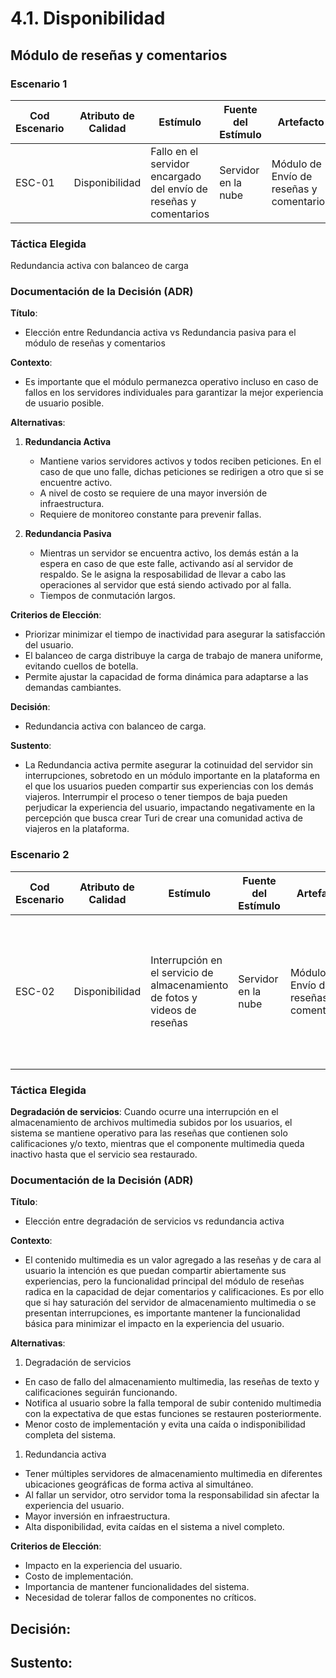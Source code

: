 # 4.1. Disponibilidad


## Módulo de reseñas y comentarios
### Escenario 1

| **Cod Escenario** | **Atributo de Calidad** | **Estímulo**                           | **Fuente del Estímulo** | **Artefacto**                  | **Entorno**                         | **Respuesta**                                                | **Medida de Respuesta**                             |
|------------------|-------------------------|----------------------------------------|-------------------------|--------------------------------|-------------------------------------|-------------------------------------------------------------|-----------------------------------------------------|
| ESC-01 | Disponibilidad| Fallo en el servidor encargado del envío de reseñas y comentarios  | Servidor en la nube | Módulo de Envío de reseñas y comentarios | Operación normal | El sistema continúa operando sin interrupciones | Se mantiene disponibilidad del 99.9% mensual |


### Táctica Elegida
Redundancia activa con balanceo de carga

### Documentación de la Decisión (ADR)

**Título**:  
- Elección entre Redundancia activa vs Redundancia pasiva para el módulo de reseñas y comentarios

**Contexto**:  
- Es importante que el módulo permanezca operativo incluso en caso de fallos en los servidores individuales para garantizar la mejor experiencia de usuario posible.

**Alternativas**:
1. **Redundancia Activa**  
   - Mantiene varios servidores activos y todos reciben peticiones. En el caso de que uno falle, dichas peticiones se redirigen a otro que si se encuentre activo.
   - A nivel de costo se requiere de una mayor inversión de infraestructura.
   - Requiere de monitoreo constante para prevenir fallas.

2. **Redundancia Pasiva**  
   - Mientras un servidor se encuentra activo, los demás están a la espera en caso de que este falle, activando así al servidor de respaldo. Se le asigna la resposabilidad de llevar a cabo las operaciones al servidor que está siendo activado por al falla.
   - Tiempos de conmutación largos.

**Criterios de Elección**:  
- Priorizar minimizar el tiempo de inactividad para asegurar la satisfacción del usuario.
- El balanceo de carga distribuye la carga de trabajo de manera uniforme, evitando cuellos de botella.
- Permite ajustar la capacidad de forma dinámica para adaptarse a las demandas cambiantes.

**Decisión**:  
- Redundancia activa con balanceo de carga.

**Sustento**:  
- La Redundancia activa permite asegurar la cotinuidad del servidor sin interrupciones, sobretodo en un módulo importante en la plataforma en el que los usuarios pueden compartir sus experiencias con los demás viajeros. Interrumpir el proceso o tener tiempos de baja pueden perjudicar la experiencia del usuario, impactando negativamente en la percepción que busca crear Turi de crear una comunidad activa de viajeros en la plataforma.


### Escenario 2

| **Cod Escenario** | **Atributo de Calidad** | **Estímulo**                           | **Fuente del Estímulo** | **Artefacto**                  | **Entorno**                         | **Respuesta**                                                | **Medida de Respuesta**                             |
|------------------|-------------------------|----------------------------------------|-------------------------|--------------------------------|-------------------------------------|-------------------------------------------------------------|-----------------------------------------------------|
| ESC-02 | Disponibilidad|Interrupción en el servicio de almacenamiento de fotos y videos de reseñas| Servidor en la nube | Módulo de Envío de reseñas y comentarios | Operación normal | El sistema debe continuar aceptando reseñas sin archivos multimedia, informando al usuario del problema temporal | Se mantiene disponibilidad del 99.9% anual |


### Táctica Elegida
**Degradación de servicios**: Cuando ocurre una interrupción en el almacenamiento de archivos multimedia subidos por los usuarios, el sistema se mantiene operativo para las reseñas que contienen solo calificaciones y/o texto, mientras que el componente multimedia queda inactivo hasta que el servicio sea restaurado.

### Documentación de la Decisión (ADR)

**Título**:  
- Elección entre degradación de servicios vs redundancia activa

**Contexto**:  
- El contenido multimedia es un valor agregado a las reseñas y de cara al usuario la intención es que puedan compartir abiertamente sus experiencias, pero la funcionalidad principal del módulo de reseñas radica en la capacidad de dejar comentarios y calificaciones. Es por ello que si hay saturación del servidor de almacenamiento multimedia o se presentan interrupciones, es importante mantener la funcionalidad básica para minimizar el impacto en la experiencia del usuario.

**Alternativas**:
1. Degradación de servicios
- En caso de fallo del almacenamiento multimedia, las reseñas de texto y calificaciones seguirán funcionando.
- Notifica al usuario sobre la falla temporal de subir contenido multimedia con la expectativa de que estas funciones se restauren posteriormente.
- Menor costo de implementación y evita una caída o indisponibilidad completa del sistema.

1. Redundancia activa
- Tener múltiples servidores de almacenamiento multimedia en diferentes ubicaciones geográficas de forma activa al simultáneo.
- Al fallar un servidor, otro servidor toma la responsabilidad sin afectar la experiencia del usuario.
- Mayor inversión en infraestructura.
- Alta disponibilidad, evita caídas en el sistema a nivel completo.

**Criterios de Elección**:  
- Impacto en la experiencia del usuario.
- Costo de implementación.
- Importancia de mantener funcionalidades del sistema.
- Necesidad de tolerar fallos de componentes no críticos.

**Decisión**:  
- 

**Sustento**:  
- 